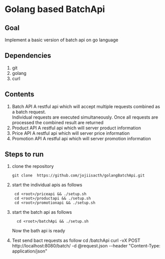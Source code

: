 # Golang based BatchApi
## Goal 
Implement a basic version of batch api  on go language   
## Dependencies
1. git
2. golang 
3. curl 

##  Contents   
1. Batch API 
A restful api which will accept multiple requests combined as a batch request.  
Individual requests are executed simultaneously. Once all requests are processed the combined result are returned  
2. Product  API 
A restful api which will server  product information
3. Price  API 
A restful api which will server  price information
4. Promotion  API 
A restful api which will server  promotion information

##  Steps  to run
1. clone the repository

       git clone  https://github.com/jojiisacth/golangBatchApi.git
2. start the individual apis as follows   

        cd <root>/priceapi && ./setup.sh  
        cd <root>/productapi && ./setup.sh 
        cd <root>/promotionapi && ./setup.sh  
        
3. start the batch api as follows

         cd <root>/batchApi && ./setup.sh

     Now the bath api is ready     
4. Test 
    send  bact requests as follow
         cd <root>/batchApi
         curl -vX POST http://localhost:8080/batch/ -d @request.json --header "Content-Type: application/json"
    
